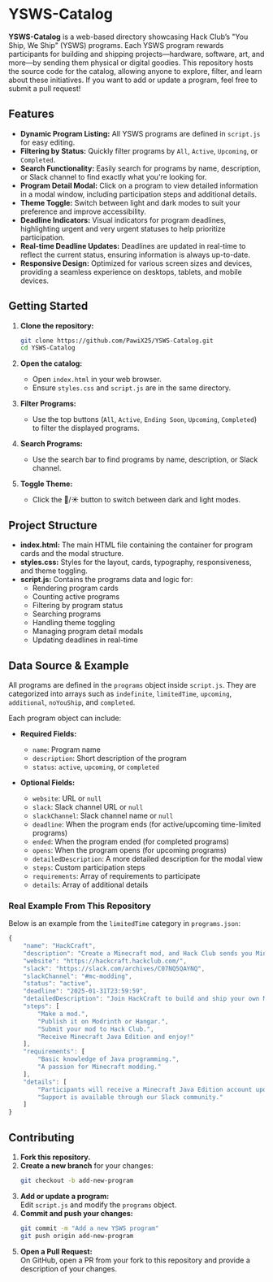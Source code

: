 # YSWS-Catalog

**YSWS-Catalog** is a web-based directory showcasing Hack Club’s "You Ship, We Ship" (YSWS) programs. Each YSWS program rewards participants for building and shipping projects—hardware, software, art, and more—by sending them physical or digital goodies. This repository hosts the source code for the catalog, allowing anyone to explore, filter, and learn about these initiatives. If you want to add or update a program, feel free to submit a pull request!

## Features

- **Dynamic Program Listing:** All YSWS programs are defined in `script.js` for easy editing.
- **Filtering by Status:** Quickly filter programs by `All`, `Active`, `Upcoming`, or `Completed`.
- **Search Functionality:** Easily search for programs by name, description, or Slack channel to find exactly what you're looking for.
- **Program Detail Modal:** Click on a program to view detailed information in a modal window, including participation steps and additional details.
- **Theme Toggle:** Switch between light and dark modes to suit your preference and improve accessibility.
- **Deadline Indicators:** Visual indicators for program deadlines, highlighting urgent and very urgent statuses to help prioritize participation.
- **Real-time Deadline Updates:** Deadlines are updated in real-time to reflect the current status, ensuring information is always up-to-date.
- **Responsive Design:** Optimized for various screen sizes and devices, providing a seamless experience on desktops, tablets, and mobile devices.

## Getting Started

1. **Clone the repository:**
   ```bash
   git clone https://github.com/PawiX25/YSWS-Catalog.git
   cd YSWS-Catalog
   ```

2. **Open the catalog:**
   - Open `index.html` in your web browser.
   - Ensure `styles.css` and `script.js` are in the same directory.

3. **Filter Programs:**
   - Use the top buttons (`All`, `Active`, `Ending Soon`, `Upcoming`, `Completed`) to filter the displayed programs.

4. **Search Programs:**
   - Use the search bar to find programs by name, description, or Slack channel.

5. **Toggle Theme:**
   - Click the 🌙/☀️ button to switch between dark and light modes.

## Project Structure

- **index.html:** The main HTML file containing the container for program cards and the modal structure.
- **styles.css:** Styles for the layout, cards, typography, responsiveness, and theme toggling.
- **script.js:** Contains the programs data and logic for:
  - Rendering program cards
  - Counting active programs
  - Filtering by program status
  - Searching programs
  - Handling theme toggling
  - Managing program detail modals
  - Updating deadlines in real-time

## Data Source & Example

All programs are defined in the `programs` object inside `script.js`. They are categorized into arrays such as `indefinite`, `limitedTime`, `upcoming`, `additional`, `noYouShip`, and `completed`.

Each program object can include:

- **Required Fields:**
  - `name`: Program name
  - `description`: Short description of the program
  - `status`: `active`, `upcoming`, or `completed`

- **Optional Fields:**
  - `website`: URL or `null`
  - `slack`: Slack channel URL or `null`
  - `slackChannel`: Slack channel name or `null`
  - `deadline`: When the program ends (for active/upcoming time-limited programs)
  - `ended`: When the program ended (for completed programs)
  - `opens`: When the program opens (for upcoming programs)
  - `detailedDescription`: A more detailed description for the modal view
  - `steps`: Custom participation steps
  - `requirements`: Array of requirements to participate
  - `details`: Array of additional details

### Real Example From This Repository

Below is an example from the `limitedTime` category in `programs.json`:

```js
{
    "name": "HackCraft",
    "description": "Create a Minecraft mod, and Hack Club sends you Minecraft Java!",
    "website": "https://hackcraft.hackclub.com/",
    "slack": "https://slack.com/archives/C07NQ5QAYNQ",
    "slackChannel": "#mc-modding",
    "status": "active",
    "deadline": "2025-01-31T23:59:59",
    "detailedDescription": "Join HackCraft to build and ship your own Minecraft mod. Access exclusive resources and a supportive community.",
    "steps": [
        "Make a mod.",
        "Publish it on Modrinth or Hangar.",
        "Submit your mod to Hack Club.",
        "Receive Minecraft Java Edition and enjoy!"
    ],
    "requirements": [
        "Basic knowledge of Java programming.",
        "A passion for Minecraft modding."
    ],
    "details": [
        "Participants will receive a Minecraft Java Edition account upon successful submission.",
        "Support is available through our Slack community."
    ]
}
```

## Contributing

1. **Fork this repository.**
2. **Create a new branch** for your changes:
   ```bash
   git checkout -b add-new-program
   ```
3. **Add or update a program:**  
   Edit `script.js` and modify the `programs` object.
4. **Commit and push your changes:**
   ```bash
   git commit -m "Add a new YSWS program"
   git push origin add-new-program
   ```
5. **Open a Pull Request:**  
   On GitHub, open a PR from your fork to this repository and provide a description of your changes.

